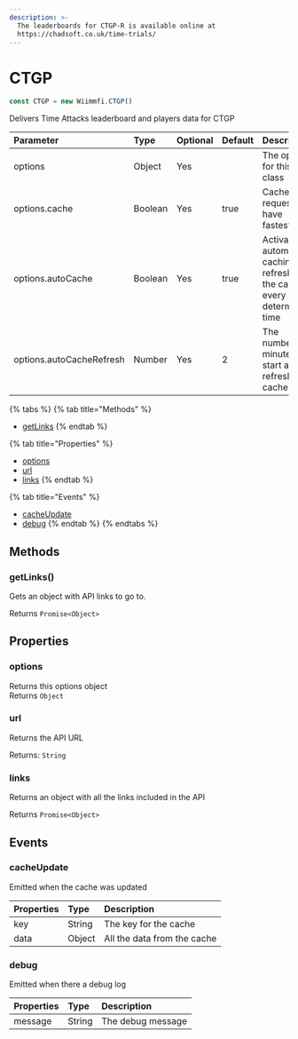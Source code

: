 ```yaml
---
description: >-
  The leaderboards for CTGP-R is available online at
  https://chadsoft.co.uk/time-trials/
---
```


# CTGP

```javascript
const CTGP = new Wiimmfi.CTGP()
```

Delivers Time Attacks leaderboard and players data for CTGP

| Parameter | Type | Optional | Default | Description |
| :--- | :--- | :--- | :--- | :--- |
| options | Object | Yes |  | The options for this class |
| options.cache | Boolean | Yes | true | Cache the requests to have fastest load |
| options.autoCache | Boolean | Yes | true | Activates automatic caching, it refreshes the cache every determined time |
| options.autoCacheRefresh | Number | Yes | 2 | The number of minutes to start auto refresh cache |

{% tabs %}
{% tab title="Methods" %}
* [getLinks](ctgp.md#getlinks)
{% endtab %}

{% tab title="Properties" %}
* [options](ctgp.md#options)
* [url](ctgp.md#url)
* [links](ctgp.md#links)
{% endtab %}

{% tab title="Events" %}
* [cacheUpdate](ctgp.md#cacheupdate)
* [debug](ctgp.md#debug)
{% endtab %}
{% endtabs %}

## Methods

### getLinks\(\)

Gets an object with API links to go to.

Returns `Promise<Object>`

## Properties

### options

Returns this options object  
Returns `Object`

### url

Returns the API URL

Returns: `String`

### links

Returns an object with all the links included in the API

Returns `Promise<Object>`

## Events

### cacheUpdate

Emitted when the cache was updated

| Properties | Type | Description |
| :--- | :--- | :--- |
| key | String | The key for the cache |
| data | Object | All the data from the cache |

### debug

Emitted when there a debug log

| Properties | Type | Description |
| :--- | :--- | :--- |
| message | String | The debug message |



